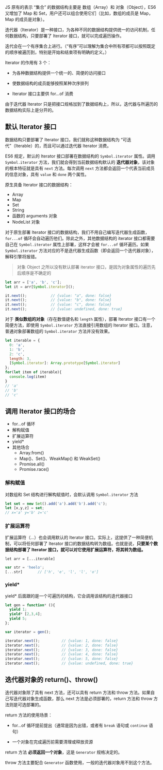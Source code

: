 JS 原有的表示 “集合” 的数据结构主要是 数组（Array）和 对象（Object），ES6 又增加了 Map 和 Set，用户还可以组合使用它们（比如，数组的成员是 Map，Map 的成员是对象）。

迭代器（Iterator）是一种接口，为各种不同的数据结构提供统一的访问机制，任何数据结构，只要部署了 Iterator 接口，就可以完成遍历操作。

迭代会在一个有序集合上进行。（“有序”可以理解为集合中所有项都可以按照既定的顺序被遍历到，特别是开始和结束项有明确的定义。） 

Iterator 的作用有 3 个：

- 为各种数据结构提供一个统一的、简便的访问接口

- 使数据结构的成员能够按照某种次序排列

- Iterator 接口主要供 for...of 消费 

由于迭代器 Iterator 只是把接口规格加到了数据结构上，所以，迭代器与所遍历的数据结构实际上是分开的。


## 默认 Iterator 接口

数据结构只要部署了 Iterator 接口，我们就称这种数据结构为 “可迭代”（Iterable）的，而且可以通过迭代器 Iterator 消费。

ES6 规定，默认的 Iterator 接口部署在数据结构的 ```Symbol.iterator``` 属性。调用 ```Symbol.iterator``` 方法，我们就会得到当前数据结构默认的 **迭代器对象**，该对象的根本特征就是具有 ```next``` 方法。每次调用 ```next``` 方法都会返回一个代表当前成员的信息对象，具有 ```value``` 和 ```done``` 两个属性。

原生具备 Iterator 接口的数据结构：

- Array
- Map
- Set
- String
- 函数的 arguments 对象
- NodeList 对象

对于原生部署 Iterator 接口的数据结构，我们不用自己编写迭代器生成函数，```for...of``` 循环会自动遍历他们。除此之外，其他数据结构的 iterator 接口都需要自己在 ```Symbol.iterator``` 属性上部署，这样才会被 ```for...of``` 循环遍历。如果 ```Symbol.iterator``` 方法对应的不是迭代器生成函数（即会返回一个迭代器对象），解释引擎将报错。 

> 对象 Object 之所以没有默认部署 iterator 接口，是因为对象属性的遍历先后顺序是不确定的

```js
let arr = ['a', 'b', 'c'];
let it = arr[Symbol.iterator]();

it.next();           // {value: "a", done: false}
it.next();           // {value: "b", done: false}
it.next();           // {value: "c", done: false}
it.next();           // {value: undefined, done: true}
```

对于 **类似数组的对象**（存在数值键名和 ```length``` 属性），部署 Iterator 接口有一个简便方法，即使用 ```Symbol.iterator``` 方法直接引用数组的 Iterator 接口。注意，普通对象部署数组的 ```Symbol.iterator``` 方法并没有效果。

```js
let iterable = {
  0: 'a',
  1: 'b',
  2: 'c',
  length: 3,
  [Symbol.iterator]: Array.prototype[Symbol.iterator]
};
for(let item of iterable){
  console.log(item)
}
// 'a'
// 'b'
// 'c'
```


## 调用 Iterator 接口的场合

- for...of 循环
- 解构赋值
- 扩展运算符
- yield*
- 其他场合
  - Array.from()
  - Map()、Set()、WeakMap() 和 WeakSet() 
  - Promise.all()
  - Promise.race()


### 解构赋值

对数组和 Set 结构进行解构赋值时，会默认调用 ```Symbol.iterator``` 方法

```js
let set = new Set().add('a').add('b').add('c');
let [x,y,z] = set;
// x='a' y='b' z='c'
```

### 扩展运算符

扩展运算符（...）也会调用默认的 Iterator 接口。实际上，这提供了一种简便机制，可以将任何部署了 Iterator 接口的数据结构转为数组。也就是说，**只要某个数据结构部署了 Iterator 接口，就可以对它使用扩展运算符，将其转为数组。**

```
let arr = [...iterable]
```

```js
var str = 'heelo';
[...str]       // ['h', 'e', 'l', 'l', 'o']
```


### yield*

yield* 后面跟的是一个可遍历的结构，它会调用该结构的迭代器接口

```js
let gen = function* (){
  yield 1;
  yield* [2,3,4];
  yield 5;
};

var iterator = gen();

iterator.next();          // {value: 1, done: false}
iterator.next();          // {value: 2, done: false}
iterator.next();          // {value: 3, done: false}
iterator.next();          // {value: 4, done: false}
iterator.next();          // {value: 5, done: false}
iterator.next();          // {value: undefined, done: true}
```


## 迭代器对象的 return()、throw()

迭代器对象除了具有 next 方法，还可以具有 return 方法和 throw 方法。如果自己写迭代器对象生成函数，那么 next 方法是必须部署的，return 方法和 throw 方法则是可选部署的。

return 方法的使用场景：

  - for...of 循环提前提出（通常是因为出错，或者有 `break` 语句或 `continue` 语句）

  - 一个对象在完成遍历前需要清理或释放资源

return 方法 **必须返回一个对象**，这是 `Generator` 规格决定的。

throw 方法主要配合 `Generator` 函数使用，一般的迭代器对象用不到这个方法。


































